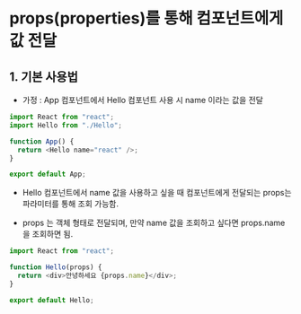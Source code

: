 # props(properties)를 통해 컴포넌트에게 값 전달

## 1. 기본 사용법

- 가정 : App 컴포넌트에서 Hello 컴포넌트 사용 시 name 이라는 값을 전달

```js
import React from "react";
import Hello from "./Hello";

function App() {
  return <Hello name="react" />;
}

export default App;
```

- Hello 컴포넌트에서 name 값을 사용하고 싶을 때 컴포넌트에게 전달되는 props는 파라미터를 통해 조회 가능함.

- props 는 객체 형태로 전달되며, 만약 name 값을 조회하고 싶다면 props.name 을 조회하면 됨.

```js
import React from "react";

function Hello(props) {
  return <div>안녕하세요 {props.name}</div>;
}

export default Hello;
```
